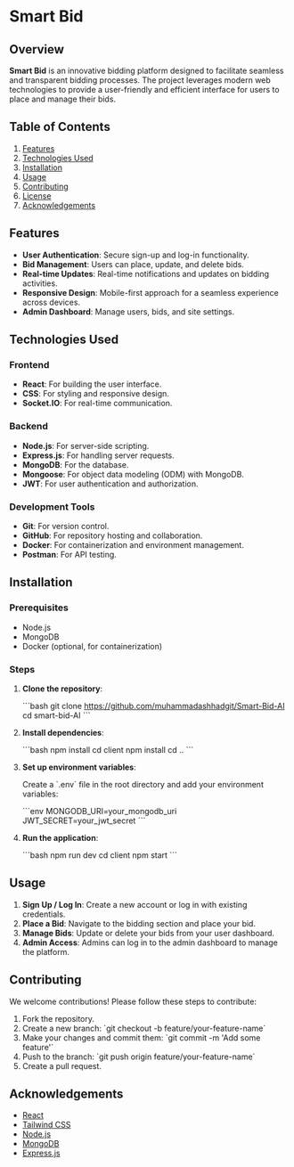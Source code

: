 
# Smart Bid

## Overview

**Smart Bid** is an innovative bidding platform designed to facilitate seamless and transparent bidding processes. The project leverages modern web technologies to provide a user-friendly and efficient interface for users to place and manage their bids.

## Table of Contents

1. [Features](#features)
2. [Technologies Used](#technologies-used)
3. [Installation](#installation)
4. [Usage](#usage)
5. [Contributing](#contributing)
6. [License](#license)
7. [Acknowledgements](#acknowledgements)

## Features

- **User Authentication**: Secure sign-up and log-in functionality.
- **Bid Management**: Users can place, update, and delete bids.
- **Real-time Updates**: Real-time notifications and updates on bidding activities.
- **Responsive Design**: Mobile-first approach for a seamless experience across devices.
- **Admin Dashboard**: Manage users, bids, and site settings.

## Technologies Used

### Frontend

- **React**: For building the user interface.
- **CSS**: For styling and responsive design.
- **Socket.IO**: For real-time communication.

### Backend

- **Node.js**: For server-side scripting.
- **Express.js**: For handling server requests.
- **MongoDB**: For the database.
- **Mongoose**: For object data modeling (ODM) with MongoDB.
- **JWT**: For user authentication and authorization.

### Development Tools

- **Git**: For version control.
- **GitHub**: For repository hosting and collaboration.
- **Docker**: For containerization and environment management.
- **Postman**: For API testing.

## Installation

### Prerequisites

- Node.js
- MongoDB
- Docker (optional, for containerization)

### Steps

1. **Clone the repository**:

    \`\`\`bash
    git clone https://github.com/muhammadashhadgit/Smart-Bid-AI
    cd smart-bid-AI
    \`\`\`

2. **Install dependencies**:

    \`\`\`bash
    npm install
    cd client
    npm install
    cd ..
    \`\`\`

3. **Set up environment variables**:

    Create a \`.env\` file in the root directory and add your environment variables:

    \`\`\`env
    MONGODB_URI=your_mongodb_uri
    JWT_SECRET=your_jwt_secret
    \`\`\`

4. **Run the application**:

    \`\`\`bash
    npm run dev
    cd client
    npm start
    \`\`\`

## Usage

1. **Sign Up / Log In**: Create a new account or log in with existing credentials.
2. **Place a Bid**: Navigate to the bidding section and place your bid.
3. **Manage Bids**: Update or delete your bids from your user dashboard.
4. **Admin Access**: Admins can log in to the admin dashboard to manage the platform.

## Contributing

We welcome contributions! Please follow these steps to contribute:

1. Fork the repository.
2. Create a new branch: \`git checkout -b feature/your-feature-name\`
3. Make your changes and commit them: \`git commit -m 'Add some feature'\`
4. Push to the branch: \`git push origin feature/your-feature-name\`
5. Create a pull request.

## Acknowledgements

- [React](https://reactjs.org/)
- [Tailwind CSS](https://tailwindcss.com/)
- [Node.js](https://nodejs.org/)
- [MongoDB](https://www.mongodb.com/)
- [Express.js](https://expressjs.com/)
